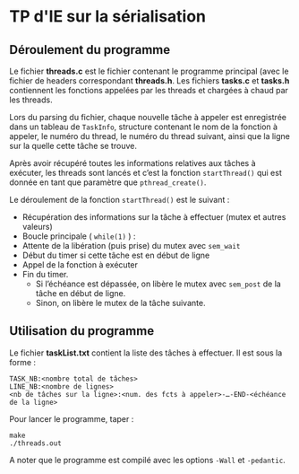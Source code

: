 # TP d'IE sur la sérialisation

## Déroulement du programme
Le fichier **threads.c** est le fichier contenant le programme principal (avec le fichier de headers correspondant **threads.h**. Les fichiers **tasks.c** et **tasks.h** contiennent les fonctions appelées par les threads et chargées à chaud par les threads.

Lors du parsing du fichier, chaque nouvelle tâche à appeler est enregistrée dans un tableau de `TaskInfo`, structure contenant le nom de la fonction à appeler, le numéro du thread, le numéro du thread suivant, ainsi que la ligne sur la quelle cette tâche se trouve.

Après avoir récupéré toutes les informations relatives aux tâches à exécuter, les threads sont lancés et c’est la fonction `startThread()` qui est donnée en tant que paramètre que `pthread_create()`.

Le déroulement de la fonction `startThread()` est le suivant :
- Récupération des informations sur la tâche à effectuer (mutex et autres valeurs)
- Boucle principale ( `while(1)` ) :
- Attente de la libération (puis prise) du mutex avec `sem_wait`
- Début du timer si cette tâche est en début de ligne
- Appel de la fonction à exécuter
- Fin du timer.
  - Si l’échéance est dépassée, on libère le mutex avec `sem_post` de la tâche en début de ligne.
  - Sinon, on libère le mutex de la tâche suivante.
  
## Utilisation du programme
Le fichier **taskList.txt** contient la liste des tâches à effectuer. Il est sous la forme :
```
TASK_NB:<nombre total de tâches>
LINE_NB:<nombre de lignes>
<nb de tâches sur la ligne>:<num. des fcts à appeler>-…-END-<échéance de la ligne>
```
Pour lancer le programme, taper :
```
make
./threads.out
```
A noter que le programme est compilé avec les options `-Wall` et `-pedantic`.
